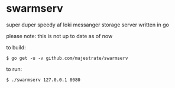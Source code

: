 # swarmserv

super duper speedy af loki messanger storage server written in go

please note: this is not up to date as of now

to build:

    $ go get -u -v github.com/majestrate/swarmserv

to run:

    $ ./swarmserv 127.0.0.1 8080
